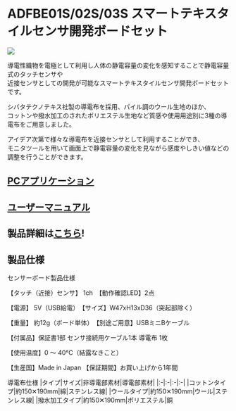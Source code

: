 # ADFBE01S/02S/03S スマートテキスタイルセンサ開発ボードセット

![](https://bit-trade-one.co.jp/wp/wp-content/uploads/2017/05/11d36d1822836945ee84015adca37281.png)

導電性織物を電極として利用し人体の静電容量の変化を感知することで静電容量式のタッチセンサや  
近接センサとしての開発が可能なスマートテキスタイルセンサ開発ボードセットです。  

シバタテクノテキス社製の導電布を採用、パイル調のウール生地のほか、  
コットンや撥水加工のされたポリエステル生地など質感や使用用途別に3種の導電布をご用意しました。  

アイデア次第で様々な導電布を近接センサとして利用することができ、  
モニタツールを用いて画面上で静電容量の変化を見ながら感度やしきい値などの調整を行うことができます。  

## [PCアプリケーション](https://github.com/bit-trade-one/ADFBE01-Smart-Textile-Develop/tree/master/App)

## [ユーザーマニュアル](https://github.com/bit-trade-one/ADFBE01-Smart-Textile-Develop/blob/master/Manual/manual.pdf)

## 製品詳細は[こちら](https://bit-trade-one.co.jp/product/module/adfbe/)!

## 製品仕様

センサーボード製品仕様

【タッチ（近接）センサ】 1ch　【動作確認LED】2点

【電源】 5V（USB給電）　【サイズ】W47xH13xD36（突起部除く）

【重量】 約12g（ボード単体）　【別途ご用意】USBミニBケーブル

【付属品】保証書1部 センサ接続用ケーブル1本 導電布 1枚

【使用温度】0 ～ 40℃（結露なきこと）

【生産国】Made in Japan 【保証期間】お買い上げから1年間

 

導電布仕様
|タイプ|サイズ|非導電部素材|導電部素材|
|:-|:-|:-|:-|
|コットンタイプ|約150✕190mm|綿|ステンレス線|
|ウールタイプ|約150✕190mm|ウール|ステンレス線|
|撥水加工タイプ|約150✕190mm|ポリエステル|銅
